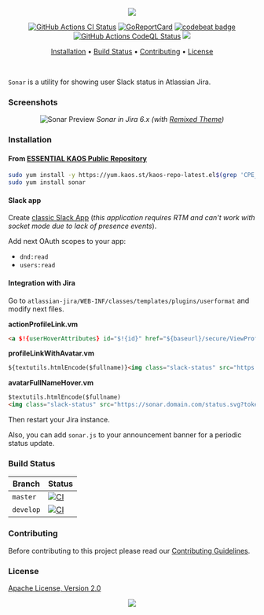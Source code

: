 <p align="center"><a href="#readme"><img src="https://gh.kaos.st/sonar.svg"/></a></p>

<p align="center">
  <a href="https://kaos.sh/w/sonar/ci"><img src="https://kaos.sh/w/sonar/ci.svg" alt="GitHub Actions CI Status" /></a>
  <a href="https://kaos.sh/r/sonar"><img src="https://kaos.sh/r/sonar.svg" alt="GoReportCard" /></a>
  <a href="https://kaos.sh/b/sonar"><img src="https://kaos.sh/b/49715c23-4ead-4edb-a351-b4c49cf8d061.svg" alt="codebeat badge" /></a>
  <a href="https://kaos.sh/w/sonar/codeql"><img src="https://kaos.sh/w/sonar/codeql.svg" alt="GitHub Actions CodeQL Status" /></a>
  <a href="#license"><img src="https://gh.kaos.st/apache2.svg"></a>
</p>

<p align="center"><a href="#installation">Installation</a> • <a href="#build-status">Build Status</a> • <a href="#contributing">Contributing</a> • <a href="#license">License</a></p>

<br/>

`Sonar` is a utility for showing user Slack status in Atlassian Jira.

### Screenshots

<p align="center">
  <img src="https://gh.kaos.st/sonar-preview.png" alt="Sonar Preview">
  <i>Sonar in Jira 6.x (with <a href="https://github.com/essentialkaos/atlassian-remixed-theme">Remixed Theme</a>)</i>
</p>

### Installation

#### From [ESSENTIAL KAOS Public Repository](https://yum.kaos.st)

```bash
sudo yum install -y https://yum.kaos.st/kaos-repo-latest.el$(grep 'CPE_NAME' /etc/os-release | tr -d '"' | cut -d':' -f5).noarch.rpm
sudo yum install sonar
```

#### Slack app

Create [classic Slack App](https://api.slack.com/apps?new_classic_app=1) (_this application requires RTM and can't work with socket mode due to lack of presence events_).

Add next OAuth scopes to your app:

- `dnd:read`
- `users:read`

#### Integration with Jira

Go to `atlassian-jira/WEB-INF/classes/templates/plugins/userformat` and modify next files.

**actionProfileLink.vm**

```html
<a $!{userHoverAttributes} id="$!{id}" href="${baseurl}/secure/ViewProfile.jspa?name=${velocityhelper.urlencode($username)}">${renderedAvatarImg} ${author}</a><img class="slack-status" src="https://sonar.domain.com/status.svg?token=YOUR_TOKEN_HERE&mail=$user.emailAddress" />
```

**profileLinkWithAvatar.vm**

```html
${textutils.htmlEncode($fullname)}<img class="slack-status" src="https://sonar.domain.com/status.svg?token=YOUR_TOKEN_HERE&mail=$user.emailAddress" />
```

**avatarFullNameHover.vm**

```html
$textutils.htmlEncode($fullname)
<img class="slack-status" src="https://sonar.domain.com/status.svg?token=YOUR_TOKEN_HERE&mail=$user.emailAddress" />
```

Then restart your Jira instance.

Also, you can add `sonar.js` to your announcement banner for a periodic status update.

### Build Status

| Branch | Status |
|--------|--------|
| `master` | [![CI](https://kaos.sh/w/sonar/ci.svg?branch=master)](https://kaos.sh/w/sonar/ci?query=branch:master) |
| `develop` | [![CI](https://kaos.sh/w/sonar/ci.svg?branch=master)](https://kaos.sh/w/sonar/ci?query=branch:develop) |

### Contributing

Before contributing to this project please read our [Contributing Guidelines](https://github.com/essentialkaos/contributing-guidelines#contributing-guidelines).

### License

[Apache License, Version 2.0](https://www.apache.org/licenses/LICENSE-2.0)

<p align="center"><a href="https://essentialkaos.com"><img src="https://gh.kaos.st/ekgh.svg"/></a></p>
